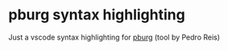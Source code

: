 # pburg syntax highlighting

Just a vscode syntax highlighting for [pburg](https://github.com/pedroreissantos/pburg) (tool by Pedro Reis)


